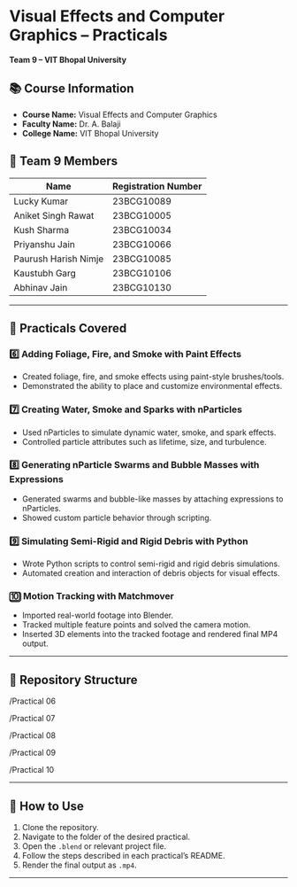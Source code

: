 # Visual Effects and Computer Graphics – Practicals  
**Team 9 – VIT Bhopal University**

## 📚 Course Information
- **Course Name:** Visual Effects and Computer Graphics  
- **Faculty Name:** Dr. A. Balaji  
- **College Name:** VIT Bhopal University  

## 👥 Team 9 Members
| Name | Registration Number |
|------|---------------------|
| Lucky Kumar | 23BCG10089 |
| Aniket Singh Rawat | 23BCG10005 |
| Kush Sharma | 23BCG10034 |
| Priyanshu Jain | 23BCG10066 |
| Paurush Harish Nimje | 23BCG10085 |
| Kaustubh Garg | 23BCG10106 |
| Abhinav Jain | 23BCG10130 |

---

## 📝 Practicals Covered

### 6️⃣ Adding Foliage, Fire, and Smoke with Paint Effects
- Created foliage, fire, and smoke effects using paint-style brushes/tools.  
- Demonstrated the ability to place and customize environmental effects.

### 7️⃣ Creating Water, Smoke and Sparks with nParticles
- Used nParticles to simulate dynamic water, smoke, and spark effects.  
- Controlled particle attributes such as lifetime, size, and turbulence.

### 8️⃣ Generating nParticle Swarms and Bubble Masses with Expressions
- Generated swarms and bubble-like masses by attaching expressions to nParticles.  
- Showed custom particle behavior through scripting.

### 9️⃣ Simulating Semi-Rigid and Rigid Debris with Python
- Wrote Python scripts to control semi-rigid and rigid debris simulations.  
- Automated creation and interaction of debris objects for visual effects.

### 🔟 Motion Tracking with Matchmover
- Imported real-world footage into Blender.  
- Tracked multiple feature points and solved the camera motion.  
- Inserted 3D elements into the tracked footage and rendered final MP4 output.

---

## 📂 Repository Structure
/Practical 06

/Practical 07

/Practical 08

/Practical 09

/Practical 10

---

## 🚀 How to Use
1. Clone the repository.  
2. Navigate to the folder of the desired practical.  
3. Open the `.blend` or relevant project file.  
4. Follow the steps described in each practical’s README.  
5. Render the final output as `.mp4`.

---

